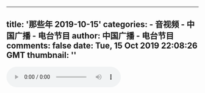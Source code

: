 
---
title: '那些年 2019-10-15'
categories: 
    - 音视频
    - 中国广播 - 电台节目
author: 中国广播 - 电台节目
comments: false
date: Tue, 15 Oct 2019 22:08:26 GMT
thumbnail: ''
---

<div>   
<audio controls="controls">
                        <source src="http://cnvod.cnr.cn/audio2018/live/jjzs/201910/nxn_20191015220827jjzs_h.m4a" type="audio/x-m4a">
                        <source src="http://cnvod.cnr.cn/audio2018/live/jjzs/201910/nxn_20191015220828jjzs_l.m4a" type="audio/x-m4a">
                        <source src="http://cnvod.cnr.cn/audio2018/live/jjzs/201910/nxn_20191015220828jjzs_l.m4a" type="audio/x-m4a">
                    </audio>
                      
</div>
            